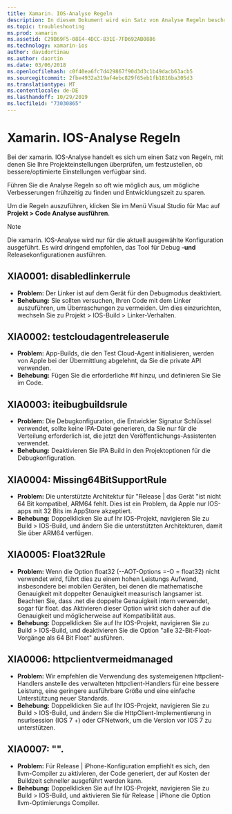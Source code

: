 ```yaml
---
title: Xamarin. IOS-Analyse Regeln
description: In diesem Dokument wird ein Satz von Analyse Regeln beschrieben, mit denen xamarin. IOS-Projekteinstellungen überprüft werden, um zu bestimmen, ob mehr/besser optimierte Einstellungen verfügbar sind.
ms.topic: troubleshooting
ms.prod: xamarin
ms.assetid: C29B69F5-08E4-4DCC-831E-7FD692AB0886
ms.technology: xamarin-ios
author: davidortinau
ms.author: daortin
ms.date: 03/06/2018
ms.openlocfilehash: c0f40ea6fc7d429867f90d3d3c1b49dacb63acb5
ms.sourcegitcommit: 2fbe4932a319af4ebc829f65eb1fb1816ba305d3
ms.translationtype: MT
ms.contentlocale: de-DE
ms.lasthandoff: 10/29/2019
ms.locfileid: "73030865"
---
```

# <a name="xamarinios-analysis-rules"></a>Xamarin. IOS-Analyse Regeln

Bei der xamarin. IOS-Analyse handelt es sich um einen Satz von Regeln, mit denen Sie Ihre Projekteinstellungen überprüfen, um festzustellen, ob bessere/optimierte Einstellungen verfügbar sind.

Führen Sie die Analyse Regeln so oft wie möglich aus, um mögliche Verbesserungen frühzeitig zu finden und Entwicklungszeit zu sparen.

Um die Regeln auszuführen, klicken Sie im Menü Visual Studio für Mac auf **Projekt > Code Analyse ausführen**.

> [!NOTE]
> Die xamarin. IOS-Analyse wird nur für die aktuell ausgewählte Konfiguration ausgeführt. Es wird dringend empfohlen, das Tool für Debug **-und** Releasekonfigurationen ausführen.

<a name="XIA0001" />

## <a name="xia0001-disabledlinkerrule"></a>XIA0001: disabledlinkerrule

- **Problem:** Der Linker ist auf dem Gerät für den Debugmodus deaktiviert.
- **Behebung:** Sie sollten versuchen, Ihren Code mit dem Linker auszuführen, um Überraschungen zu vermeiden.
Um dies einzurichten, wechseln Sie zu Projekt > IOS-Build > Linker-Verhalten.

<a name="XIA0002" />

## <a name="xia0002-testcloudagentreleaserule"></a>XIA0002: testcloudagentreleaserule

- **Problem:** App-Builds, die den Test Cloud-Agent initialisieren, werden von Apple bei der Übermittlung abgelehnt, da Sie die private API verwenden.
- **Behebung:** Fügen Sie die erforderliche #if hinzu, und definieren Sie Sie im Code.

<a name="XIA0003" />

## <a name="xia0003-ipadebugbuildsrule"></a>XIA0003: iteibugbuildsrule

- **Problem:** Die Debugkonfiguration, die Entwickler Signatur Schlüssel verwendet, sollte keine IPA-Datei generieren, da Sie nur für die Verteilung erforderlich ist, die jetzt den Veröffentlichungs-Assistenten verwendet.
- **Behebung:** Deaktivieren Sie IPA Build in den Projektoptionen für die Debugkonfiguration.

<a name="XIA0004" />

## <a name="xia0004-missing64bitsupportrule"></a>XIA0004: Missing64BitSupportRule

- **Problem:** Die unterstützte Architektur für "Release | das Gerät "ist nicht 64 Bit kompatibel, ARM64 fehlt. Dies ist ein Problem, da Apple nur IOS-apps mit 32 Bits im AppStore akzeptiert.
- **Behebung:** Doppelklicken Sie auf Ihr IOS-Projekt, navigieren Sie zu Build > IOS-Build, und ändern Sie die unterstützten Architekturen, damit Sie über ARM64 verfügen.

<a name="XIA0005" />

## <a name="xia0005-float32rule"></a>XIA0005: Float32Rule

- **Problem:** Wenn die Option float32 (--AOT-Options =-O = float32) nicht verwendet wird, führt dies zu einem hohen Leistungs Aufwand, insbesondere bei mobilen Geräten, bei denen die mathematische Genauigkeit mit doppelter Genauigkeit measurisch langsamer ist. Beachten Sie, dass .net die doppelte Genauigkeit intern verwendet, sogar für float. das Aktivieren dieser Option wirkt sich daher auf die Genauigkeit und möglicherweise auf Kompatibilität aus.
- **Behebung:** Doppelklicken Sie auf Ihr IOS-Projekt, navigieren Sie zu Build > IOS-Build, und deaktivieren Sie die Option "alle 32-Bit-Float-Vorgänge als 64 Bit Float" ausführen.

<a name="XIA0006" />

## <a name="xia0006-httpclientavoidmanaged"></a>XIA0006: httpclientvermeidmanaged

- **Problem:** Wir empfehlen die Verwendung des systemeigenen httpclient-Handlers anstelle des verwalteten httpclient-Handlers für eine bessere Leistung, eine geringere ausführbare Größe und eine einfache Unterstützung neuer Standards.
- **Behebung:** Doppelklicken Sie auf Ihr IOS-Projekt, navigieren Sie zu Build > IOS-Build, und ändern Sie die HttpClient-Implementierung in nsurlsession (IOS 7 +) oder CFNetwork, um die Version vor IOS 7 zu unterstützen.

<a name="XIA0007" />

## <a name="xia0007-usellvmrule"></a>XIA0007: "".

- **Problem:** Für Release | iPhone-Konfiguration empfiehlt es sich, den llvm-Compiler zu aktivieren, der Code generiert, der auf Kosten der Buildzeit schneller ausgeführt werden kann.
- **Behebung:** Doppelklicken Sie auf Ihr IOS-Projekt, navigieren Sie zu Build > IOS-Build, und aktivieren Sie für Release | iPhone die Option llvm-Optimierungs Compiler.
